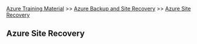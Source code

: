 [Azure Training Material](../index.md) >> [Azure Backup and Site Recovery](index.md) >> [Azure Site Recovery](.)

## Azure Site Recovery

